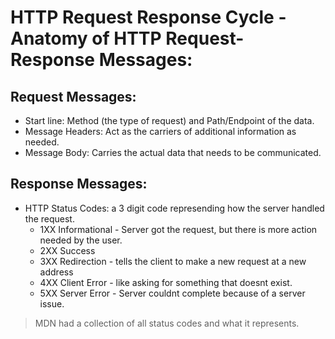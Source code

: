 # HTTP Request Response Cycle - Anatomy of HTTP Request-Response Messages:
## Request Messages:
- Start line: Method (the type of request) and Path/Endpoint of the data. 
- Message Headers:  Act as the carriers of additional information as needed. 
- Message Body: Carries the actual data that needs to be communicated. 

## Response Messages:
- HTTP Status Codes: a 3 digit code represending how the server handled the request. 
    * 1XX Informational - Server got the request, but there is more action needed by the user. 
    * 2XX Success
    * 3XX Redirection - tells the client to make a new request at a new address
    * 4XX Client Error - like asking for something that doesnt exist. 
    * 5XX Server Error - Server couldnt complete because of a server issue. 

> MDN had a collection of all status codes and what it represents. 